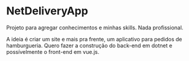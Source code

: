 # NetDeliveryApp

Projeto para agregar conhecimentos e minhas skills. Nada profissional.

A ideia é criar um site e mais pra frente, um aplicativo para pedidos de hamburgueria. Quero fazer a construção do back-end em dotnet e possívelmente o front-end em vue.js.
